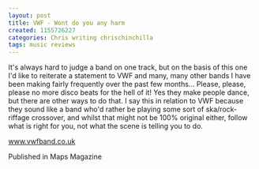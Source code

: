 ```yaml
---
layout: post
title: VWF - Wont do you any harm
created: 1155726227
categories: Chris writing chrischinchilla
tags: music reviews
---
```


It's always hard to judge a band on one track, but on the basis of this one I'd like to reiterate a statement to VWF and many, many other bands I have been making fairly frequently over the past few months... Please, please, please no more disco beats for the hell of it! Yes they make people dance, but there are other ways to do that. I say this in relation to VWF because they sound like a band who'd rather be playing some sort of ska/rock-riffage crossover, and whilst that might not be 100% original either, follow what is right for you, not what the scene is telling you to do.

<a href='https://www.vwfband.co.uk/' target='_blank'>www.vwfband.co.uk</a>

Published in Maps Magazine
